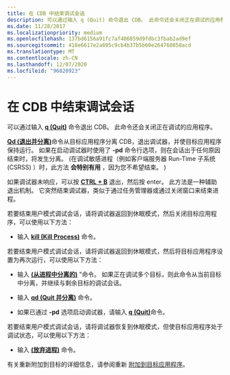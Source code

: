 ```yaml
---
title: 在 CDB 中结束调试会话
description: 可以通过输入 q (Quit) 命令退出 CDB。 此命令还会关闭正在调试的应用程序。
ms.date: 11/28/2017
ms.localizationpriority: medium
ms.openlocfilehash: 137bd6156a91fc7af406859d9fdbc3fbab2ad9ef
ms.sourcegitcommit: 418e6617e2a695c9cb4b37b5b60e264760858acd
ms.translationtype: MT
ms.contentlocale: zh-CN
ms.lasthandoff: 12/07/2020
ms.locfileid: "96820923"
---
```

# <a name="ending-a-debugging-session-in-cdb"></a>在 CDB 中结束调试会话


可以通过输入 [**q (Quit)**](q--qq--quit-.md) 命令退出 CDB。 此命令还会关闭正在调试的应用程序。

[**Qd (退出并分离)**](qd--quit-and-detach-.md)命令从目标应用程序分离 CDB，退出调试器，并使目标应用程序保持运行。 如果在启动调试器时使用了 **-pd** 命令行选项，则在会话出于任何原因结束时，将发生分离。  (在调试敏感进程（例如客户端服务器 Run-Time 子系统 (CSRSS) ）时，此方法 **会特别有用** ，因为您不希望结束。 ) 

如果调试器未响应，可以按 [**CTRL + B**](ctrl-b--quit-local-debugger-.md) 退出，然后按 enter。 此方法是一种辅助退出机制。 它突然结束调试器，类似于通过任务管理器或通过关闭窗口来结束进程。

若要结束用户模式调试会话，请将调试器返回到休眠模式，然后关闭目标应用程序，可以使用以下方法：

-   输入 [**kill (Kill Process)**](-kill--kill-process-.md) 命令。

若要结束用户模式调试会话，请将调试器返回到休眠模式，然后将目标应用程序设置为再次运行，可以使用以下方法：

-   输入 [**(从进程中分离的)**](-detach--detach-from-process-.md) "命令。 如果正在调试多个目标，则此命令从当前目标中分离，并继续与剩余目标的调试会话。

-   输入 [**qd (Quit 并分离)**](qd--quit-and-detach-.md) 命令。

-   如果已通过 **-pd** 选项启动调试器，请输入 [**q (Quit)**](q--qq--quit-.md)命令。

若要结束用户模式调试会话，请将调试器恢复到休眠模式，但使目标应用程序处于调试状态，可以使用以下方法：

-   输入 [**(放弃进程)**](-abandon--abandon-process-.md) 命令。

有关重新附加到目标的详细信息，请参阅重新 [附加到目标应用程序](reattaching-to-the-target-application.md)。

 

 





